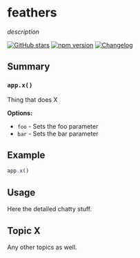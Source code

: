 # feathers
*description*

[![GitHub stars](https://img.shields.io/github/stars/feathersjs/feathers.png?style=social&label=Star)](https://github.com/feathersjs/feathers/)
[![npm version](https://img.shields.io/npm/v/feathers.png?style=flat-square)](https://www.npmjs.com/package/feathers)
[![Changelog](https://img.shields.io/badge/changelog-.md-blue.png?style=flat-square)](https://github.com/feathersjs/feathers/blob/master/CHANGELOG.md)

## Summary

### `app.x()`

Thing that does X

__Options:__

- `foo` - Sets the foo parameter
- `bar` - Sets the bar parameter

## Example

```js
app.x()
```

## Usage

Here the detailed chatty stuff.

## Topic X

Any other topics as well.